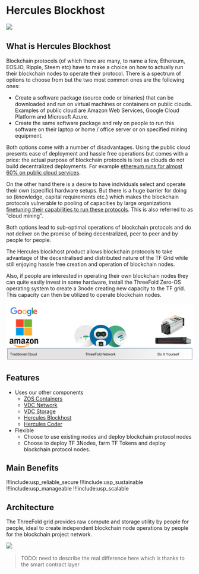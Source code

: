 # Hercules Blockhost

![](./img/bh1.png)

## What is Hercules Blockhost

Blockchain protocols (of which there are many, to name a few, Ethereum, EOS.IO, Ripple, Steem etc) have to make a choice on how to actually run their blockchain nodes to operate their protocol.  There is a spectrum of options to choose from but the two most common ones are the following ones:

*   Create a software package (source code or binaries) that can be downloaded and run on virtual machines or  containers on public clouds.  Examples of public cloud are Amazon Web Services, Google Cloud Platform  and Microsoft Azure.
*   Create the same software package and rely on people to run this software on their laptop or home / office server or on specified mining equipment.

Both options come with a number of disadvantages.  Using the public cloud presents ease of deployment and hassle free operations but comes with a price:  the actual purpose of blockchain protocols is lost as clouds do not build decentralized deployments.  For example [ethereum runs for almost 60% on public cloud services](https://thenextweb.com/hardfork/2019/09/23/ethereum-nodes-cloud-services-amazon-web-services-blockchain-hosted-decentralization/).  

On the other hand there is a  desire to have individuals select and operate their own (specific) hardware setups. But there is a huge barrier for doing so (knowledge, capital requirements etc.) which makes the blockchain protocols vulnerable to pooling of capacities by large organizations [finetuning their capabilities to run these protocols](https://www.newsbtc.com/2018/04/18/consolidation-in-cryptocurrency-mining-industry-to-pressure-the-price-of-bitcoin/).  This is also referred to as “cloud mining”.

Both options lead to sub-optimal operations of blockchain protocols and do not deliver on the promise of being decentralized, peer to peer and  by people for people.

The Hercules blockhost product allows blockchain protocols to take advantage of the decentralised and distributed nature of the TF Grid while still enjoying hassle free creation and operation of blockchain nodes. 

Also, if people are interested in operating their own blockchain nodes they can quite easily invest in some hardware, install the ThreeFold Zero-OS operating system to create a 3node creating new capacity to the TF grid.  This capacity can then be utilized to operate blockchain nodes. 

![](./img/bh2.png)


## Features
* Uses our other components
    - [ZOS Containers](zos_container.md)
    - [VDC Network](vdc_network.md)
    - [VDC Storage](vdc_storage.md)
    - [Hercules Blockhost](hercules_blockhost.md)
    - [Hercules Coder](hercules_coder.md)
*   Flexible
    * Choose to use existing nodes and deploy blockchain protocol nodes
    * Choose to deploy TF 3Nodes, farm TF Tokens and deploy blockchain protocol nodes.

## Main Benefits

!!!include:usp_reliable_secure
!!!include:usp_sustainable
!!!include:usp_manageable
!!!include:usp_scalable

## Architecture

The ThreeFold grid provides raw compute and storage utility by people for people, ideal to create independent blockchain node operations by people for the blockchain project network.


![](./img/bh3.png)



>TODO: need to describe the real difference here which is thanks to the smart contract layer